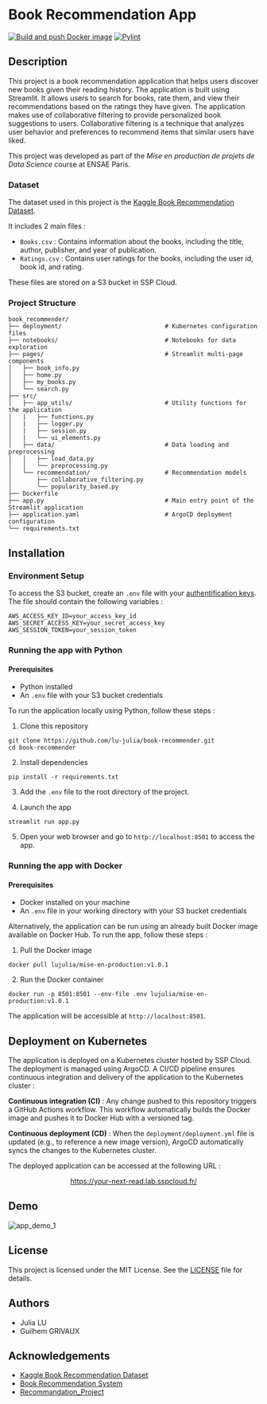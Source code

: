 # Book Recommendation App

[![Build and push Docker image](https://github.com/lu-julia/book-recommender/actions/workflows/prod.yml/badge.svg)](https://github.com/lu-julia/book-recommender/actions/workflows/prod.yml)
[![Pylint](https://github.com/lu-julia/book-recommender/actions/workflows/pylint.yml/badge.svg)](https://github.com/lu-julia/book-recommender/actions/workflows/pylint.yml)

## Description

This project is a book recommendation application that helps users discover new books given their reading history. The application is built using Streamlit. It allows users to search for books, rate them, and view their recommendations based on the ratings they have given.
The application makes use of collaborative filtering to provide personalized book suggestions to users. Collaborative filtering is a technique that analyzes user behavior and preferences to recommend items that similar users have liked. 

This project was developed as part of the *Mise en production de projets de Data Science* course at ENSAE Paris.


### Dataset
The dataset used in this project is the [Kaggle Book Recommendation Dataset](https://www.kaggle.com/datasets/arashnic/book-recommendation-dataset/data).

It includes 2 main files :
* `Books.csv` : Contains information about the books, including the title, author, publisher, and year of publication.
* `Ratings.csv` : Contains user ratings for the books, including the user id, book id, and rating.

These files are stored on a S3 bucket in SSP Cloud.


### Project Structure

```plaintext
book_recommender/
├── deployment/                             # Kubernetes configuration files        
├── notebooks/                              # Notebooks for data exploration
├── pages/                                  # Streamlit multi-page components
│   ├── book_info.py                       
│   ├── home.py                             
│   ├── my_books.py                         
│   └── search.py             
├── src/                                    
│   ├── app_utils/                          # Utility functions for the application
│   |   ├── functions.py                    
│   |   ├── logger.py                       
│   |   ├── session.py                     
│   |   └── ui_elements.py                 
│   ├── data/                               # Data loading and preprocessing
│   │   ├── load_data.py                    
│   │   └── preprocessing.py              
│   └── recommendation/                     # Recommendation models
│       ├── collaborative_filtering.py      
│       └── popularity_based.py             
├── Dockerfile                              
├── app.py                                  # Main entry point of the Streamlit application
├── application.yaml                        # ArgoCD deployment configuration
└── requirements.txt                       
```


## Installation

### Environment Setup

To access the S3 bucket, create an `.env` file with your [authentification keys](https://datalab.sspcloud.fr/account/storage). 
The file should contain the following variables :
```
AWS_ACCESS_KEY_ID=your_access_key_id
AWS_SECRET_ACCESS_KEY=your_secret_access_key
AWS_SESSION_TOKEN=your_session_token
```

### Running the app with Python

#### Prerequisites

* Python installed
* An `.env` file with your S3 bucket credentials

To run the application locally using Python, follow these steps :

1. Clone this repository
```
git clone https://github.com/lu-julia/book-recommender.git
cd book-recommender
```

2. Install dependencies 
```
pip install -r requirements.txt 
```

3. Add the `.env` file to the root directory of the project.

4. Launch the app
```
streamlit run app.py
```

5. Open your web browser and go to `http://localhost:8501` to access the app.


### Running the app with Docker

#### Prerequisites

* Docker installed on your machine
* An `.env` file in your working directory with your S3 bucket credentials

Alternatively, the application can be run using an already built Docker image available on Docker Hub. To run the app, follow these steps :

1. Pull the Docker image
```
docker pull lujulia/mise-en-production:v1.0.1
```

2. Run the Docker container
```
docker run -p 8501:8501 --env-file .env lujulia/mise-en-production:v1.0.1
```

The application will be accessible at `http://localhost:8501`.


## Deployment on Kubernetes

The application is deployed on a Kubernetes cluster hosted by SSP Cloud. The deployment is managed using ArgoCD. 
A CI/CD pipeline ensures continuous integration and delivery of the application to the Kubernetes cluster :

**Continuous integration (CI)** : Any change pushed to this repository triggers a GitHub Actions workflow. This workflow automatically builds the Docker image and pushes it to Docker Hub with a versioned tag.

**Continuous deployment (CD)** : When the `deployment/deployment.yml` file is updated (e.g., to reference a new image version), ArgoCD automatically syncs the changes to the Kubernetes cluster.

The deployed application can be accessed at the following URL : 

<div align="center">

https://your-next-read.lab.sspcloud.fr/

<div align="left">



## Demo

![app_demo_1](https://github.com/user-attachments/assets/194953bc-819d-4324-af25-fe37da852b27)

## License

This project is licensed under the MIT License. See the [LICENSE](LICENSE) file for details.

## Authors

* Julia LU
* Guilhem GRIVAUX

## Acknowledgements

* [Kaggle Book Recommendation Dataset](https://www.kaggle.com/datasets/arashnic/book-recommendation-dataset/data)
* [Book Recommendation System](https://github.com/RadhikaRM/Bookrecommendersystem.git)
* [Recommandation_Project](https://github.com/davidserruya/Recommandation_Project)

